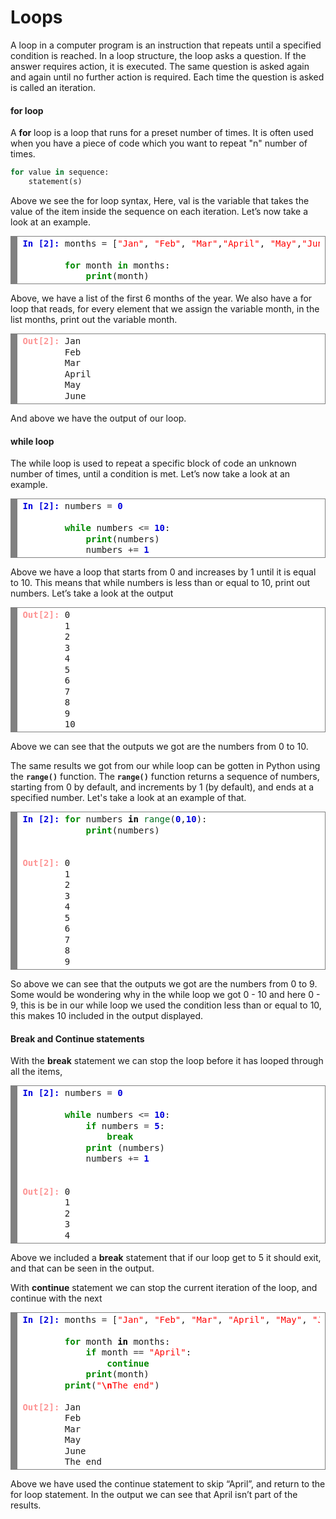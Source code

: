 # Loops

A loop in a computer program is an instruction that repeats until a specified condition is reached. In a loop structure, the loop asks a question. If the answer requires action, it is executed. The same question is asked again and again until no further action is required. Each time the question is asked is called an iteration.

#### for loop
A **for** loop is a loop that runs for a preset number of times. It is often used when you have a piece of code which you want to repeat "n" number of times. 

```python
for value in sequence:
    statement(s)
```

Above we see the for loop syntax, Here, val is the variable that takes the value of the item inside the sequence on each iteration. Let’s now take a look at an example.

<!-- HTML generated using hilite.me --><div style="background: #ffffff; overflow:auto;width:auto;border:solid gray;border-width:.1em .1em .1em .8em;padding:.2em .6em;"><pre style="margin: 0; line-height: 125%"><span style="color: #0000DD; font-weight: bold">In [2]:</span> months <span style="color: #333333">=</span> [<span style="color: red">&quot;Jan&quot;</span>, <span style="color: red">&quot;Feb&quot;</span>, <span style="color: red">&quot;Mar&quot;</span>,<span style="color: red">&quot;April&quot;</span>, <span style="color: red">&quot;May&quot;</span>,<span style="color: red">&quot;June&quot;</span>]<br><br>        <span style="color: #008800; font-weight: bold">for</span> month <span style="color: #008800; font-weight: bold">in</span> months:<br>            <span style="color: #008800; font-weight: bold">print</span>(month)</pre></div>


Above, we have a list of the first 6 months of the year. We also have a for loop that reads, for every element that we assign the variable month, in the list months, print out the variable month.

<!-- HTML generated using hilite.me --><div style="background: #ffffff; overflow:auto;width:auto;border:solid gray;border-width:.1em .1em .1em .8em;padding:.2em .6em;"><pre style="margin: 0; line-height: 125%"><span style="color: #fd9595; font-weight: bold">Out[2]:</span> Jan<br>        Feb<br>        Mar<br>        April<br>        May<br>        June</pre></div>

And above we have the output of our loop.

#### while loop

The while loop is used to repeat a specific block of code an unknown number of times, until a condition is met. Let’s now take a look at an example.

<!-- HTML generated using hilite.me --><div style="background: #ffffff; overflow:auto;width:auto;border:solid gray;border-width:.1em .1em .1em .8em;padding:.2em .6em;"><pre style="margin: 0; line-height: 125%"><span style="color: #0000DD; font-weight: bold">In [2]:</span> numbers <span style="color: #333333">=</span> <span style="color: #0000DD; font-weight: bold">0</span><br><br>        <span style="color: #008800; font-weight: bold">while</span> numbers <span style="color: #333333">&lt;=</span> <span style="color: #0000DD; font-weight: bold">10</span>:<br>            <span style="color: #008800; font-weight: bold">print</span>(numbers)<br>            numbers <span style="color: #333333">+=</span> <span style="color: #0000DD; font-weight: bold">1</span></pre></div>


Above we have a loop that starts from 0 and increases by 1 until it is equal to 10. This means that while numbers is less than or equal to 10, print out numbers. Let’s take a look at the output

<!-- HTML generated using hilite.me --><div style="background: #ffffff; overflow:auto;width:auto;border:solid gray;border-width:.1em .1em .1em .8em;padding:.2em .6em;"><pre style="margin: 0; line-height: 125%"><span style="color: #fd9595; font-weight: bold">Out[2]:</span> 0<br>        1<br>        2<br>        3<br>        4<br>        5<br>        6<br>        7<br>        8<br>        9<br>        10</pre></div>

Above we can see that the outputs we got are the numbers from 0 to 10. 

The same results we got from our while loop can be gotten in Python using the **`range()`** function. The **`range()`** function returns a sequence of numbers, starting from 0 by default, and increments by 1 (by default), and ends at a specified number. Let's take a look at an example of that.

<!-- HTML generated using hilite.me --><div style="background: #ffffff; overflow:auto;width:auto;border:solid gray;border-width:.1em .1em .1em .8em;padding:.2em .6em;"><pre style="margin: 0; line-height: 125%"><span style="color: #0000DD; font-weight: bold">In [2]:</span> <span style="color: #008800; font-weight: bold">for</span> numbers <span style="color: #000000; font-weight: bold">in</span> <span style="color: #007020">range</span>(<span style="color: #0000DD; font-weight: bold">0</span>,<span style="color: #0000DD; font-weight: bold">10</span>):<br>            <span style="color: #008800; font-weight: bold">print</span>(numbers)<br><br><br><span style="color: #fd9595; font-weight: bold">Out[2]:</span> 0<br>        1<br>        2<br>        3<br>        4<br>        5<br>        6<br>        7<br>        8<br>        9</pre></div>

So above we can see that the outputs we got are the numbers from 0 to 9. Some would be wondering why in the while loop we got 0 - 10 and here 0 - 9, this is be in our while loop we used the condition less than or equal to 10, this makes 10 included in the output displayed.


#### Break and Continue statements

With the **break** statement we can stop the loop before it has looped through all the items,

<!-- HTML generated using hilite.me --><div style="background: #ffffff; overflow:auto;width:auto;border:solid gray;border-width:.1em .1em .1em .8em;padding:.2em .6em;"><pre style="margin: 0; line-height: 125%"><span style="color: #0000DD; font-weight: bold">In [2]:</span> numbers <span style="color: #333333">=</span> <span style="color: #0000DD; font-weight: bold">0</span><br><br>        <span style="color: #008800; font-weight: bold">while</span> numbers <span style="color: #333333">&lt;=</span> <span style="color: #0000DD; font-weight: bold">10</span>:<br>            <span style="color: #008800; font-weight: bold">if</span> numbers <span style="color: #333333">=</span> <span style="color: #0000DD; font-weight: bold">5</span>:<br>                <span style="color: #008800; font-weight: bold">break</span><br>            <span style="color: #008800; font-weight: bold">print</span> (numbers)<br>            numbers <span style="color: #333333">+=</span> <span style="color: #0000DD; font-weight: bold">1</span><br><br><br><span style="color: #fd9595; font-weight: bold">Out[2]:</span> 0<br>        1<br>        2<br>        3<br>        4</pre></div>


Above we included a **break** statement that if our loop get to 5 it should exit, and that can be seen in the output.

With **continue** statement we can stop the current iteration of the loop, and continue with the next

<!-- HTML generated using hilite.me --><div style="background: #ffffff; overflow:auto;width:auto;border:solid gray;border-width:.1em .1em .1em .8em;padding:.2em .6em;"><pre style="margin: 0; line-height: 125%"><span style="color: #0000DD; font-weight: bold">In [2]:</span> months <span style="color: #333333">=</span> [<span style="color: red">&quot;Jan&quot;</span>, <span style="color: red">&quot;Feb&quot;</span>, <span style="color: red">&quot;Mar&quot;</span>, <span style="color: red">&quot;April&quot;</span>, <span style="color: red">&quot;May&quot;</span>, <span style="color: red">&quot;June&quot;</span>]<br><br>        <span style="color: #008800; font-weight: bold">for</span> month <span style="color: #000000; font-weight: bold">in</span> months:<br>            <span style="color: #008800; font-weight: bold">if</span> month <span style="color: #333333">==</span> <span style="color: red">&quot;April&quot;</span>:<br>                <span style="color: #008800; font-weight: bold">continue</span><br>            <span style="color: #008800; font-weight: bold">print</span>(month)<br>        <span style="color: #008800; font-weight: bold">print</span>(<span style="color: red">&quot;</span><span style="color: #666666; font-weight: bold; color: red">\n</span><span style="color: red">The end&quot;</span>)<br><br><span style="color: #fd9595; font-weight: bold">Out[2]:</span> Jan<br>        Feb<br>        Mar<br>        May<br>        June<br>        The end</pre></div>


Above we have used the continue statement to skip “April”, and return to the for loop statement. In the output we can see that April isn’t part of the results.






